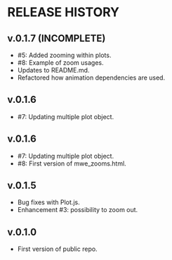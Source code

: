 # RELEASE HISTORY

## v.0.1.7 (INCOMPLETE)
- #5: Added zooming within plots.
- #8: Example of zoom usages.
- Updates to README.md.
- Refactored how animation dependencies are used.

## v.0.1.6
- #7: Updating multiple plot object.

## v.0.1.6
- #7: Updating multiple plot object.
- #8: First version of mwe_zooms.html.

## v.0.1.5
- Bug fixes with Plot.js.
- Enhancement #3: possibility to zoom out.

## v.0.1.0
- First version of public repo.